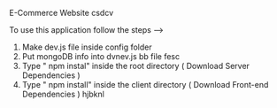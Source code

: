 E-Commerce Website             csdcv 
                                 
To use this application follow the steps -->                                
1. Make dev.js file inside config folder                   
2. Put mongoDB info into dvnev.js bb  file fesc
3. Type  " npm instal" inside the root directory  ( Download Server Dependencies ) 
4. Type " npm install" inside the client directory ( Download Front-end Dependencies ) 
hjbknl

